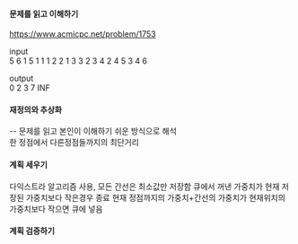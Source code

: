 #### 문제를 읽고 이해하기
https://www.acmicpc.net/problem/1753

input</br>
5 6
1
5 1 1
1 2 2
1 3 3
2 3 4
2 4 5
3 4 6


output</br>
0
2
3
7
INF


#### 재정의와 추상화<br>
-- 문제를 읽고 본인이 이해하기 쉬운 방식으로 해석<br>
한 정점에서 다른정점들까지의 최단거리

#### 계획 세우기<br>
다익스트라 알고리즘 사용, 모든 간선은 최소값만 저장함
큐에서 꺼낸 가중치가 현재 저장된 가중치보다 작은경우 종료
현재 정점까지의 가중치+간선의 가중치가 현재위치의 가중치보다 작으면 큐에 넣음

#### 계획 검증하기
